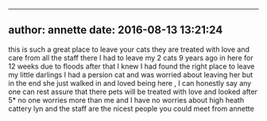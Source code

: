
---
author: annette
date: 2016-08-13 13:21:24
---
this is such a great place to leave your cats they are treated with love and care from all the staff there I had to leave my 2 cats 9 years ago in here for 12 weeks due to floods after that I knew I had found the right place to leave  my   little darlings   I had a persion cat and was worried about leaving her but in the end she just walked in  and loved being here , I can honestly  say any one can rest assure that there pets will be treated  with love and looked after 5* no one worries more than me and I have no worries about high heath cattery lyn and the staff are the nicest people you could meet from annette

